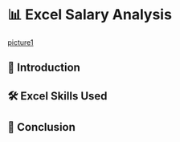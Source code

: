 # 📊 **Excel Salary Analysis**

[picture1]()

## 🚀 **Introduction**



## 🛠️ **Excel Skills Used**



## 🚀 **Conclusion**  
